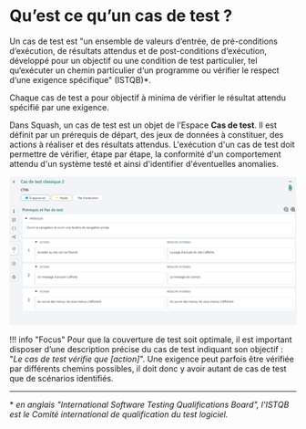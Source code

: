 # Qu’est ce qu’un cas de test ?

Un cas de test est "un ensemble de valeurs d‘entrée, de pré-conditions d‘exécution, de résultats attendus et de post-conditions d‘exécution, développé pour un objectif ou une condition de test particulier, tel qu‘exécuter un chemin particulier d‘un programme ou vérifier le respect d‘une exigence spécifique" (ISTQB)*.

Chaque cas de test a pour objectif à minima de vérifier le résultat attendu spécifié par une exigence.

Dans Squash, un cas de test est un objet de l’Espace **Cas de test**. Il est définit par un prérequis de départ, des jeux de données à constituer, des actions à réaliser et des résultats attendus. L'exécution d'un cas de test doit permettre de vérifier, étape par étape, la conformité d'un comportement attendu d'un système testé et ainsi d'identifier d'éventuelles anomalies. 

![Test](resources/Cas_de_test_classique.png)

!!! info "Focus"
    Pour que la couverture de test soit optimale, il est important disposer d’une description précise du cas de test indiquant son objectif : "*Le cas de test vérifie que [action]*". Une exigence peut parfois être vérifiée par différents chemins possibles, il doit donc y avoir autant de cas de test que de scénarios identifiés.
    
---
\* *en anglais "International Software Testing Qualifications Board", l'ISTQB est le Comité international de qualification du test logiciel.*
<!--stackedit_data:
eyJoaXN0b3J5IjpbLTEwNjIzNzgxMzEsLTE5OTQwMTE5NDMsLT
k5MDU1MjU4OCwxMDg4NzgyOTQwLDE5MjY2NjQ2NzQsNjk4NjA0
MTkxLC0zODcwNDk0MzEsMTEwNTc3OTkwNywtMjEzNTUzMTQyMS
wxMzU5MTc4MzIsLTEyMDM5NjM5MzgsLTE2OTc2MDQxMjQsLTEz
MjU2NTc2ODIsMjE0MDcwODIxLC0xMzE2NTI1NzczLDI4NzU3OT
U3MCwtNDU0MDgzNzc1LDE2NzUzMjE2ODgsLTE1NTY4Mjg2MDIs
MTUxMDY1NjA2NV19
-->